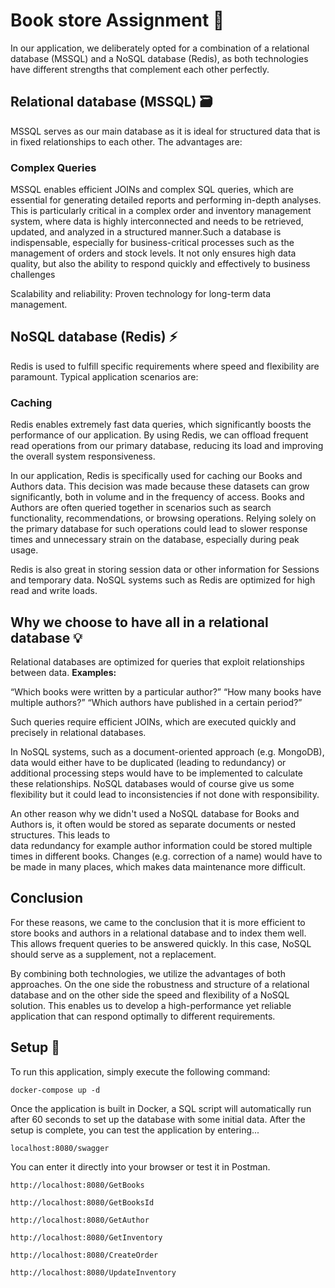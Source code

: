 # Book store Assignment :memo:

In our application, we deliberately opted for a combination of a relational database (MSSQL) and a NoSQL database (Redis), as both technologies have different strengths that complement each other perfectly.

## **Relational database (MSSQL)** :card_file_box:

MSSQL serves as our main database as it is ideal for structured data that is in fixed relationships to each other. The advantages are:

### **Complex Queries**

MSSQL enables efficient JOINs and complex SQL queries, which are essential for generating detailed reports and performing in-depth analyses. This is particularly critical in a complex order and inventory management system, where data is highly interconnected and needs to be retrieved, updated, and analyzed in a structured manner.Such a database is indispensable, especially for business-critical processes such as the management of orders and stock levels. It not only ensures high data quality, but also the ability to respond quickly and effectively to business challenges

Scalability and reliability: Proven technology for long-term data management.

## **NoSQL database (Redis)** :zap:

Redis is used to fulfill specific requirements where speed and flexibility are paramount. Typical application scenarios are:

### **Caching**

Redis enables extremely fast data queries, which significantly boosts the performance of our application. By using Redis, we can offload frequent read operations from our primary database, reducing its load and improving the overall system responsiveness.

In our application, Redis is specifically used for caching our Books and Authors data. This decision was made because these datasets can grow significantly, both in volume and in the frequency of access. Books and Authors are often queried together in scenarios such as search functionality, recommendations, or browsing operations. Relying solely on the primary database for such operations could lead to slower response times and unnecessary strain on the database, especially during peak usage.

Redis is also great in storing session data or other information for Sessions and temporary data.
NoSQL systems such as Redis are optimized for high read and write loads.

## **Why we choose to have all in a relational database** :bulb:

Relational databases are optimized for queries that exploit relationships between data.
**Examples:**

“Which books were written by a particular author?”
“How many books have multiple authors?”
“Which authors have published in a certain period?”

Such queries require efficient JOINs, which are executed quickly and precisely in relational databases.

In NoSQL systems, such as a document-oriented approach (e.g. MongoDB), data would either have to be duplicated (leading to redundancy) or additional processing steps would have to be implemented to calculate these relationships.
NoSQL databases would of course give us some flexibility but it could lead to inconsistencies if not done with responsibility.

An other reason why we didn't used a NoSQL database for Books and Authors is, it often would be stored as separate documents or nested structures. This leads to  
data redundancy for example author information could be stored multiple times in different books. Changes (e.g. correction of a name) would have to be made in many places, which makes data maintenance more difficult.

## **Conclusion**

For these reasons, we came to the conclusion that it is more efficient to store books and authors in a relational database and to index them well. This allows frequent queries to be answered quickly. In this case, NoSQL should serve as a supplement, not a replacement.

By combining both technologies, we utilize the advantages of both approaches. On the one side the robustness and structure of a relational database and on the other side the speed and flexibility of a NoSQL solution. This enables us to develop a high-performance yet reliable application that can respond optimally to different requirements.

## Setup :rocket:

To run this application, simply execute the following command:

```
docker-compose up -d
```

Once the application is built in Docker, a SQL script will automatically run after 60 seconds to set up the database with some initial data.
After the setup is complete, you can test the application by entering...

```
localhost:8080/swagger
```

You can enter it directly into your browser or test it in Postman.

```
http://localhost:8080/GetBooks
```

```
http://localhost:8080/GetBooksId
```

```
http://localhost:8080/GetAuthor
```

```
http://localhost:8080/GetInventory
```

```
http://localhost:8080/CreateOrder
```

```
http://localhost:8080/UpdateInventory
```
